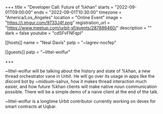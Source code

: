 +++
title = "Developer Call: Future of %khan"
starts = "2022-09-01T09:00:00"
ends = "2022-09-01T10:30:00"
timezone = "America/Los_Angeles"
location = "Online Event"
image = "https://i.imgur.com/9733J4f.png"
registration_url = "https://www.meetup.com/urbit-sf/events/287886460/"
description = ""
dark = false
youtube = "cdSFvFNFqpI"

[[hosts]]
name = "Neal Davis"
patp = "~lagrev-nocfep"

[[guests]]
patp = "~littel-wolfur"

+++

~littel-wolfur will be talking about the history and state of %khan, a new thread orchestrator vane in Urbit. He will go over its usage in apps like the discord bot by ~midsum-salrux, how it makes thread interaction much easier, and how future %khan clients will make native noun communication possible. There will be a simple demo of a naive client at the end of the talk.

~littel-wolfur is a longtime Urbit contributor currently working on devex for smart contracts at Uqbar.
